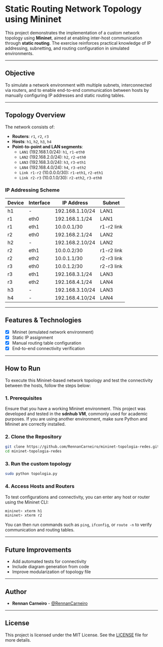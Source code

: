 
# Static Routing Network Topology using Mininet

This project demonstrates the implementation of a custom network topology using **Mininet**, aimed at enabling inter-host communication through **static routing**. The exercise reinforces practical knowledge of IP addressing, subnetting, and routing configuration in simulated environments.

---

## Objective

To simulate a network environment with multiple subnets, interconnected via routers, and to enable end-to-end communication between hosts by manually configuring IP addresses and static routing tables.

---

## Topology Overview

The network consists of:

- **Routers**: `r1`, `r2`, `r3`  
- **Hosts**: `h1`, `h2`, `h3`, `h4`  
- **Point-to-point and LAN segments**:
  - `LAN1` (192.168.1.0/24): `h1`, `r1-eth0`
  - `LAN2` (192.168.2.0/24): `h2`, `r2-eth0`
  - `LAN3` (192.168.3.0/24): `h3`, `r3-eth1`
  - `LAN4` (192.168.4.0/24): `h4`, `r3-eth2`
  - `Link r1-r2` (10.0.0.0/30): `r1-eth1`, `r2-eth1`
  - `Link r2-r3` (10.0.1.0/30): `r2-eth2`, `r3-eth0`

### IP Addressing Scheme

| Device       | Interface   | IP Address        | Subnet         |
|--------------|-------------|-------------------|----------------|
| h1           | -           | 192.168.1.10/24   | LAN1           |
| r1           | eth0        | 192.168.1.1/24    | LAN1           |
| r1           | eth1        | 10.0.0.1/30       | r1-r2 link     |
| r2           | eth0        | 192.168.2.1/24    | LAN2           |
| h2           | -           | 192.168.2.10/24   | LAN2           |
| r2           | eth1        | 10.0.0.2/30       | r1-r2 link     |
| r2           | eth2        | 10.0.1.1/30       | r2-r3 link     |
| r3           | eth0        | 10.0.1.2/30       | r2-r3 link     |
| r3           | eth1        | 192.168.3.1/24    | LAN3           |
| r3           | eth2        | 192.168.4.1/24    | LAN4           |
| h3           | -           | 192.168.3.10/24   | LAN3           |
| h4           | -           | 192.168.4.10/24   | LAN4           |

---

## Features & Technologies

- [x] Mininet (emulated network environment)
- [x] Static IP assignment
- [x] Manual routing table configuration
- [x] End-to-end connectivity verification

---

## How to Run

To execute this Mininet-based network topology and test the connectivity between the hosts, follow the steps below:

### 1. Prerequisites

Ensure that you have a working Mininet environment. This project was developed and tested in the **sdnhub VM**, commonly used for academic purposes. If you are using another environment, make sure Python and Mininet are correctly installed.

### 2. Clone the Repository

```bash
git clone https://github.com/RennanCarneiro/mininet-topologia-redes.git
cd mininet-topologia-redes
```

### 3. Run the custom topology

```bash
sudo python topologia.py
```

### 4. Access Hosts and Routers

To test configurations and connectivity, you can enter any host or router using the Mininet CLI:

```bash
mininet> xterm h1
mininet> xterm r2
```

You can then run commands such as `ping`, `ifconfig`, or `route -n` to verify communication and routing tables.

---

## Future Improvements

- Add automated tests for connectivity
- Include diagram generation from code
- Improve modularization of topology file

---

## Author

- **Rennan Carneiro** - [@RennanCarneiro](https://github.com/RennanCarneiro)

---

## License

This project is licensed under the MIT License. See the [LICENSE](LICENSE) file for more details.
